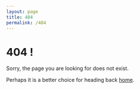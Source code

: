 ```yaml
---
layout: page
title: 404 
permalink: /404
---
```


# 404 !

Sorry, the page you are looking for does not exist. 

Perhaps it is a better choice for heading back [home](/).
